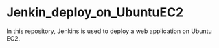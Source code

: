 # Jenkin_deploy_on_UbuntuEC2
In this repository, Jenkins is used to deploy a web application on Ubuntu EC2.
